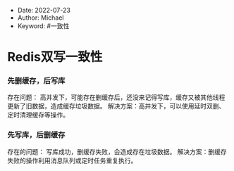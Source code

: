 -   Date: 2022-07-23
-   Author: Michael
-   Keyword: #一致性 

# Redis双写一致性


### 先删缓存，后写库
存在问题： 高并发下，可能存在删缓存后，还没来记得写库，缓存又被其他线程更新了旧数据，造成缓存垃圾数据。
解决方案：高并发下，可以使用延时双删、定时清理缓存等操作。


### 先写库，后删缓存
存在的问题： 写库成功，删缓存失败，会造成存在垃圾数据。
解决方案：删缓存失败的操作利用消息队列或定时任务重复执行。

